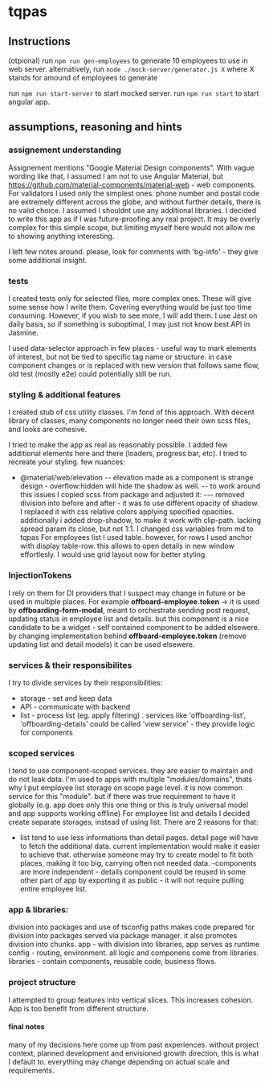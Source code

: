 # tqpas
## Instructions
(otpional) run `npm run gen-employees` to generate 10 employees to use in web server.
alternatively, run `node ./mock-server/generator.js X` where X stands for amound of employees to generate

run `npm run start-server` to start mocked server.
run `npm run start` to start angular app.



## assumptions, reasoning and hints

### assignement understanding
Assignement mentions "Google Material Design components". With vague wording like that, I assumed I am not to use Angular Material, but https://github.com/material-components/material-web - web components.
For validators I used only the simplest ones. phone number and postal code are extremely different across the globe, and without further details, there is no valid choice.
I assumed I shouldnt use any additional libraries.
I decided to write this app as if I was future-proofing any real project. It may be overly complex for this simple scope, but limiting myself here would not allow me to showing anything interesting.

I left few notes around. please, look for comments with 'bg-info' - they give some additional insight.

### tests
I created tests only for selected files, more complex ones. These will give some sense how I write them. Covering everything would be just too time consuming. However, if you wish to see more, I will add them.
I use Jest on daily basis, so if something is suboptimal, I may just not know best API in Jasmine.

I used data-selector approach in few places - useful way to mark elements of interest, but not be tied to specific tag name or structure. in case component changes or is replaced with new version that follows same flow, old test (mostly e2e) could potentially still be run.

### styling & additional features
I created stub of css utility classes. I'm fond of this approach. With decent library of classes, many components no longer need their own scss files, and looks are cohesive.

I tried to make the app as real as reasonably possible. I added few additional elements here and there (loaders, progress bar, etc).
I tried to recreate your styling. few nuances:
- @material/web/elevation
-- elevation made as a component is strange design - overflow:hidden will hide the shadow as well.
-- to work around this issues I copied scss from package and adjusted it:
--- removed division into before and after - it was to use different opacity of shadow. I replaced it with css relative colors applying specified opacities. additionally i added drop-shadow, to make it work with clip-path. lacking spread param its close, but not 1:1. I changed css variables from md to tqpas
For employees list I used table. however, for rows I used anchor with display table-row. this allows to open details in new window effortlesly. I would use grid layout now for better styling. 

### InjectionTokens 
I rely on them for DI providers that I suspect may change in future or be used in multiple places. For example **offboard-employee.token** -> it is used by **offboarding-form-modal**, meant to orchestrate sending post request, updating status in employee list and details. but this component is a nice candidate to be a widget - self contained component to be added elsewere. by changing implementation behind **offboard-employee.token** (remove updating list and detail models) it can be used elsewere.

### services & their responsibilites
I try to divide services by their responsibilities:
- storage - set and keep data
- API - communicate with backend
- list - process list (eg. apply filtering) . services like 'offboarding-list', 'offboarding-details' could be called 'view service' - they provide logic for components

### scoped services
I tend to use component-scoped services. they are easier to maintain and do not leak data. I'm used to apps with multiple "modules/domains", thats why I put employee list storage on scope page level. it is now common service for this "module". but if there was true requirement to have it globally (e.g. app does only this one thing or this is truly universal model and app supports working offline)
For employee list and details I decided create separate storages, instead of using list. There are 2 reasons for that:
- list tend to use less informations than detail pages. detail page will have to fetch the additional data. current implementation would make it easier to achieve that. otherwise someone may try to create model to fit both places, making it too big, carrying often not needed data.
-components are more independent - details component could be reused in some other part of app by exporting it as public - it will not require pulling entire employee list.

### app & libraries:
division into packages and use of tsconfig paths makes code prepared for division into packages served via package manager. it also promotes division into chunks.
app - with division into libraries, app serves as runtime config - routing, environment. all logic and componens come from libraries.
libraries - contain components, reusable code, business flows.

### project structure
I attempted to group features into vertical slices. This increases cohesion. App is too benefit from different structure.


#### final notes
many of my decisions here come up from past experiences. without project context, planned development and envisioned growth direction, this is what I default to. everything may change depending on actual scale and requirements. 